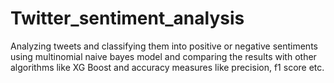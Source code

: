 # Twitter_sentiment_analysis
Analyzing tweets and classifying them into positive or negative sentiments using multinomial naive bayes model and comparing the results with other algorithms like XG Boost and accuracy measures like precision, f1 score etc.
